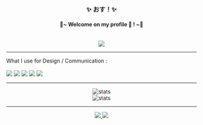 <h3 align=center> ✨ おす！✨ </h3>
<h4 align=center> 🌸~ Welcome on my profile 👋 ! ~🌸</h4>
<br>
<div align=center>
  <a target="_blank" href="https://leane-muller-portfolio.netlify.app">   
    <img src="https://user-images.githubusercontent.com/42692272/154658280-67db4811-04f2-4937-84fd-c52aa3df117f.svg">
  </a>
</div>

<!-- I'm currently ....
<li> 📚 Learning Ux/Ui Design </li>
<li> 🎌 Learning Japanese :D </li>
<li> 📖 🐛 Looking for an  apprenticeship in Ux/Ui Design </li>

These are the different things that I'm learning or that we saw in DUT (IT)


👨‍💻 The <> languages :
<br><br>
<img src="https://img.shields.io/badge/HTML5-E34F26?style=for-the-badge&logo=html5&logoColor=white">
<img src="https://img.shields.io/badge/CSS3-1572B6?style=for-the-badge&logo=css3&logoColor=white">
<img src="https://img.shields.io/badge/JavaScript-323330?style=for-the-badge&logo=javascript&logoColor=F7DF1E">
<img src="https://img.shields.io/badge/PHP-777BB4?style=for-the-badge&logo=php&logoColor=white">
<img src="https://img.shields.io/badge/C-00599C?style=for-the-badge&logo=c&logoColor=white">
<img src="https://img.shields.io/badge/C%2B%2B-00599C?style=for-the-badge&logo=c%2B%2B&logoColor=white">
<img src="https://img.shields.io/badge/Java-ED8B00?style=for-the-badge&logo=java&logoColor=white">
<img src="https://img.shields.io/badge/MySQL-00000F?style=for-the-badge&logo=mysql&logoColor=white">
<br><br>
💻 Some Frameworks :
<br><br>
<img src="https://img.shields.io/badge/Sass-CC6699?style=for-the-badge&logo=sass&logoColor=white">
<img src="https://img.shields.io/badge/Bootstrap-563D7C?style=for-the-badge&logo=bootstrap&logoColor=white">
<img src="https://img.shields.io/badge/Expo-1B1F23?style=for-the-badge&logo=expo&logoColor=white">
<img src="https://img.shields.io/badge/Font_Awesome-339AF0?style=for-the-badge&logo=fontawesome&logoColor=white">
<img src="https://img.shields.io/badge/jQuery-0769AD?style=for-the-badge&logo=jquery&logoColor=white">
<img src="https://img.shields.io/badge/Markdown-000000?style=for-the-badge&logo=markdown&logoColor=white">
<img src="https://img.shields.io/badge/Node.js-339933?style=for-the-badge&logo=nodedotjs&logoColor=white">
<img src="https://img.shields.io/badge/npm-CB3837?style=for-the-badge&logo=npm&logoColor=white">
<img src="https://img.shields.io/badge/React-20232A?style=for-the-badge&logo=react&logoColor=61DAFB">
<img src="https://img.shields.io/badge/Symfony-000000?style=for-the-badge&logo=Symfony&logoColor=white">
<img src="https://img.shields.io/badge/Xampp-F37623?style=for-the-badge&logo=xampp&logoColor=white">
<br><br>
📱 Some Mobile Frameworks :
<br><br>
<img src="https://img.shields.io/badge/Cordova-35434F?style=for-the-badge&logo=apache-cordova&logoColor=E8E8E8">
<img src="https://img.shields.io/badge/Flutter-02569B?style=for-the-badge&logo=flutter&logoColor=white">
<br><br>
📈 Some stats :
<br><br>
<img align="center" src="https://github-readme-stats.vercel.app/api/top-langs?username=AyatoKirishima&show_icons=true&locale=en&layout=compact" alt="stats" />


<!--<img src="">-->

--------- 

What I use for Design / Communication : 
<br><br>
<img src="https://img.shields.io/badge/Figma-F24E1E?style=for-the-badge&logo=figma&logoColor=white">
<img src="https://img.shields.io/badge/Adobe%20XD-FF61F6?style=for-the-badge&logo=Adobe%20XD&logoColor=white">
<img src="https://img.shields.io/badge/Canva-%2300C4CC.svg?&style=for-the-badge&logo=Canva&logoColor=white">
<img src="https://img.shields.io/badge/Adobe%20Lightroom-31A8FF?style=for-the-badge&logo=Adobe%20Lightroom&logoColor=white">
<img src="https://img.shields.io/badge/Adobe%20Photoshop-31A8FF?style=for-the-badge&logo=Adobe%20Photoshop&logoColor=black">

<!--A little more about me ...
<li> 🍀🎍🦗 I love insects and plants </li>
<li> 💙🔵☄️ My favorite color is blue </li>
<br>-->

--------- 

<div align=center>
  <img src="https://github-readme-stats.vercel.app/api?username=AyatoKirishima&show_icons=true" alt="stats" />
</div>

<!-- ![Jan De Dobeleer's GitHub stats](https://github-readme-stats.vercel.app/api?username=AyatoKirishima&show_icons=true) -->
<div align=center>
  <img src="https://github-readme-streak-stats.herokuapp.com/?user=AyatoKirishima&" alt="stats" />
</div>


---------

<div align=center>
  <a target="_blank" href="https://www.linkedin.com/in/leane-muller/"> 
    <img src="https://img.shields.io/badge/LinkedIn-0077B5?style=for-the-badge&logo=linkedin&logoColor=white">
  </a>

  <a target="_blank" href="https://www.instagram.com/blue_sakura_13/"> 
      <img src="https://img.shields.io/badge/Instagram-E4405F?style=for-the-badge&logo=instagram&logoColor=white">
  </a>

 </div>
<!--
---------
<img src="">
<a href="https://buymeacoff.ee/leanemuller" target="_blank"><img src="https://www.buymeacoffee.com/assets/img/custom_images/orange_img.png" alt="Buy Me A Coffee" style="height: 41px !important;width: 174px !important;box-shadow: 0px 3px 2px 0px rgba(190, 190, 190, 0.5) !important;-webkit-box-shadow: 0px 3px 2px 0px rgba(190, 190, 190, 0.5) !important;" ></a>
**AyatoKirishima/AyatoKirishima** is a ✨ _special_ ✨ repository because its `README.md` (this file) appears on your GitHub profile.

Here are some ideas to get you started:

- 🔭 I’m currently working on ...
- 🌱 I’m currently learning ...
- 👯 I’m looking to collaborate on ...
- 🤔 I’m looking for help with ...
- 💬 Ask me about ...
- 📫 How to reach me: ...
- 😄 Pronouns: ...
- ⚡ Fun fact: ...
-->
